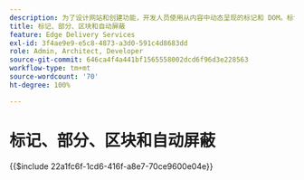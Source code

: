 ```yaml
---
description: 为了设计网站和创建功能，开发人员使用从内容中动态呈现的标记和 DOM。标记和 DOM 的构建方式有助于灵活操作和设置样式。同时，还提供开箱即用的功能，因此开发人员不必担心现代网站的某些方面。
title: 标记、部分、区块和自动屏蔽
feature: Edge Delivery Services
exl-id: 3f4ae9e9-e5c8-4873-a3d0-591c4d8683dd
role: Admin, Architect, Developer
source-git-commit: 646ca4f4a441bf1565558002dcd6f96d3e228563
workflow-type: tm+mt
source-wordcount: '70'
ht-degree: 100%

---
```


# 标记、部分、区块和自动屏蔽

{{$include 22a1fc6f-1cd6-416f-a8e7-70ce9600e04e}}
